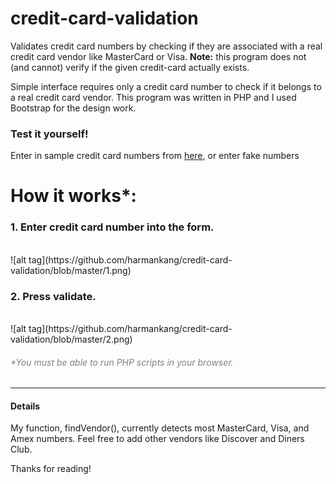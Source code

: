 # credit-card-validation

Validates credit card numbers by checking if they are associated with a real credit card vendor like MasterCard or Visa. <b>Note:</b> this program
does not (and cannot) verify if the given credit-card actually exists.

Simple interface requires only a credit card number to check if it belongs to a real credit card vendor. This program was written in PHP 
and I used Bootstrap for the design work. 

<h3>Test it yourself!</h3>
<p>Enter in sample credit card numbers from <a href="https://www.paypalobjects.com/en_US/vhelp/paypalmanager_help/credit_card_numbers.htm" target="_blank">here</a>, or enter fake numbers</p>

<h1>How it works*: </h1>
<h3>1. Enter credit card number into the form.</h3><Br>
![alt tag](https://github.com/harmankang/credit-card-validation/blob/master/1.png)
<h3>2. Press validate.</h3><Br>
![alt tag](https://github.com/harmankang/credit-card-validation/blob/master/2.png)

<h6 style="color: gray;">*You must be able to run PHP scripts in your browser.</h6>

<hr>

<h4>Details</h4>
<p>My function, findVendor(), currently detects most MasterCard, Visa, and Amex numbers. Feel free to add other vendors like Discover and Diners Club.</p>

<p> Thanks for reading!</p>
